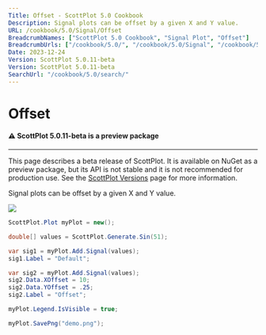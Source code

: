 ```yaml
---
Title: Offset - ScottPlot 5.0 Cookbook
Description: Signal plots can be offset by a given X and Y value.
URL: /cookbook/5.0/Signal/Offset
BreadcrumbNames: ["ScottPlot 5.0 Cookbook", "Signal Plot", "Offset"]
BreadcrumbUrls: ["/cookbook/5.0/", "/cookbook/5.0/Signal", "/cookbook/5.0/Signal/Offset"]
Date: 2023-12-24
Version: ScottPlot 5.0.11-beta
Version: ScottPlot 5.0.11-beta
SearchUrl: "/cookbook/5.0/search/"
---
```


# Offset



<div class='alert alert-warning' role='alert'><h4 class='alert-heading py-0 my-0'>⚠️ ScottPlot 5.0.11-beta is a preview package</h4><hr /><p class='mb-0'><span class='fw-semibold'>This page describes a beta release of ScottPlot.</span> It is available on NuGet as a preview package, but its API is not stable and it is not recommended for production use. See the <a href='https://scottplot.net/versions/'>ScottPlot Versions</a> page for more information. </p></div>



Signal plots can be offset by a given X and Y value.

[![](/cookbook/5.0/images/Offset.png)](/cookbook/5.0/images/Offset.png)

```cs
ScottPlot.Plot myPlot = new();

double[] values = ScottPlot.Generate.Sin(51);

var sig1 = myPlot.Add.Signal(values);
sig1.Label = "Default";

var sig2 = myPlot.Add.Signal(values);
sig2.Data.XOffset = 10;
sig2.Data.YOffset = .25;
sig2.Label = "Offset";

myPlot.Legend.IsVisible = true;

myPlot.SavePng("demo.png");

```

